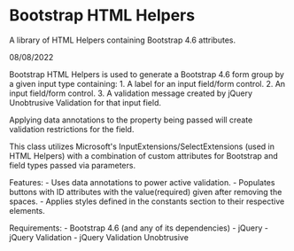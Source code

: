 # Bootstrap HTML Helpers
A library of HTML Helpers containing Bootstrap 4.6 attributes.

08/08/2022

Bootstrap HTML Helpers is used to generate a Bootstrap 4.6 form group by a given input type containing:
	1. A label for an input field/form control.
	2. An input field/form control.
	3. A validation message created by jQuery Unobtrusive Validation for that input field.
    
Applying data annotations to the property being passed will create validation restrictions for the field.

This class utilizes Microsoft's InputExtensions/SelectExtensions (used in HTML Helpers) with a combination of custom attributes for Bootstrap and field types passed via parameters.

Features:
	- Uses data annotations to power active validation.
	- Populates buttons with ID attributes with the value(required) given after removing the spaces.
	- Applies styles defined in the constants section to their respective elements.

Requirements:
	- Bootstrap 4.6 (and any of its dependencies)
	- jQuery
	- jQuery Validation
	- jQuery Validation Unobtrusive
